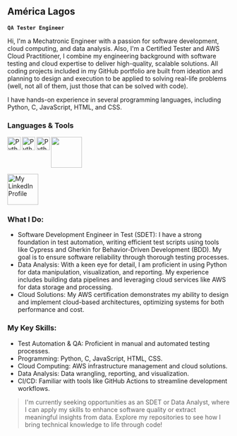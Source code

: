 ## América Lagos
**`QA Tester Engineer`**


Hi, I'm a Mechatronic Engineer with a passion for software development, cloud computing, and data analysis. Also, I'm a Certified Tester and AWS Cloud Practitioner, I combine my engineering background with software testing and cloud expertise to deliver high-quality, scalable solutions. All coding projects included in my GitHub portfolio are built from ideation and planning to design and execution to be applied to solving real-life problems (well, not all of them, just those that can be solved with code).

I have hands-on experience in several programming languages, including Python, C, JavaScript, HTML, and CSS.
	

### Languages & Tools

<img align="left" alt="Python" width="30px" src="https://cdn.jsdelivr.net/gh/devicons/devicon/icons/python/python-plain.svg" style="max-width: 100%;"/>

<img src="https://cdn.jsdelivr.net/gh/devicons/devicon@latest/icons/python/python-original-wordmark.svg" width="70" height="auto"/>
          
<img align="left" alt="Python" width="30px" src="https://portfolio-america-lagos.s3.amazonaws.com/icons-github-portfolio/python.png" style="max-width: 100%;"/>
<img align="left" alt="Python" width="30px" src="https://portfolio-america-lagos.s3.amazonaws.com/icons-github-portfolio/python.png" width="70" height="auto"/>
<p align="left">
  <a href="https://www.linkedin.com/in/america-lagos-hernández-576a10206" target="_blank">
    <img src="https://portfolio-america-lagos.s3.amazonaws.com/icons-github-portfolio/linkedin.png" alt="My LinkedIn Profile" width="70" height="auto"/>
  </a>
</p>



### What I Do:
  + Software Development Engineer in Test (SDET): I have a strong foundation in test automation, writing efficient test scripts using tools like Cypress and Gherkin for Behavior-Driven Development (BDD). My goal is to ensure software reliability through thorough testing processes.
  + Data Analysis: With a keen eye for detail, I am proficient in using Python for data manipulation, visualization, and reporting. My experience includes building data pipelines and leveraging cloud services like AWS for data storage and processing.
  + Cloud Solutions: My AWS certification demonstrates my ability to design and implement cloud-based architectures, optimizing systems for both performance and cost.

### My Key Skills:
  + Test Automation & QA: Proficient in manual and automated testing processes.
  + Programming: Python, C, JavaScript, HTML, CSS.
  + Cloud Computing: AWS infrastructure management and cloud solutions.
  + Data Analysis: Data wrangling, reporting, and visualization.
  + CI/CD: Familiar with tools like GitHub Actions to streamline development workflows.

> I'm currently seeking opportunities as an SDET or Data Analyst, where I can apply my skills to enhance software quality or extract meaningful insights from data. Explore my repositories to see how I bring technical knowledge to life through code!
<!--
[![My LinkedIn Profile](https://portfolio-america-lagos.s3.amazonaws.com/icons-github-portfolio/linkedin.png)](www.linkedin.com/in/america-lagos-hernández-576a10206)
<a href="www.linkedin.com/in/america-lagos-hernández-576a10206"><img alt="LinkedIn icon" title="My LinkedIn Profile" src="https://portfolio-america-lagos.s3.amazonaws.com/icons-github-portfolio/linkedin.png"/></a></p>
Here are some ideas to get you started:

- 🔭 I’m currently working on ...
- 🌱 I’m currently learning ...
- 👯 I’m looking to collaborate on ...
- 🤔 I’m looking for help with ...
- 💬 Ask me about ...
- 📫 How to reach me: ...
- 😄 Pronouns: ...
- ⚡ Fun fact: ...
-->
